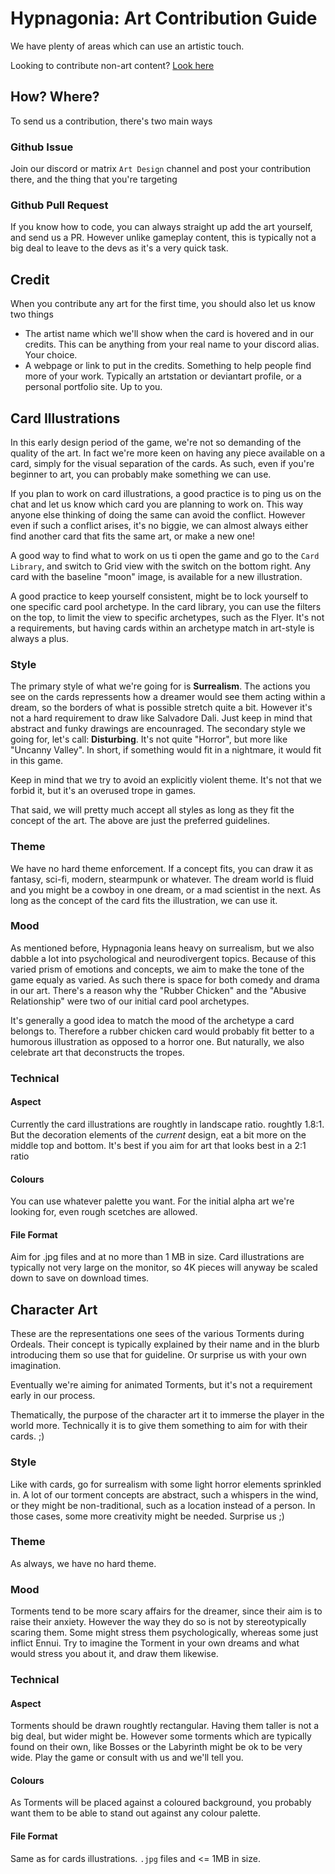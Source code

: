 # Hypnagonia: Art Contribution Guide

We have plenty of areas which can use an artistic touch.

Looking to contribute non-art content? [Look here](CONTRIBUTING.md)

## How? Where?

To send us a contribution, there's two main ways

### Github Issue

Join our discord or matrix `Art Design` channel and post your contribution there, and the thing that you're targeting

### Github Pull Request

If you know how to code, you can always straight up add the art yourself, and send us a PR. However unlike gameplay content, this is typically not a big deal to leave to the devs as it's a very quick task.

## Credit

When you contribute any art for the first time, you should also let us know two things

* The artist name which we'll show when the card is hovered and in our credits. This can be anything from your real name to your discord alias. Your choice.
* A webpage or link to put in the credits. Something to help people find more of your work. Typically an artstation or deviantart profile, or a personal portfolio site. Up to you.

## Card Illustrations

In this early design period of the game, we're not so demanding of the quality of the art. In fact we're more keen on having any piece available on a card, simply for the visual separation of the cards. As such, even if you're beginner to art, you can probably make something we can use.

If you plan to work on card illustrations, a good practice is to ping us on the chat and let us know which card you are planning to work on. This way anyone else thinking of doing the same can avoid the conflict. However even if such a conflict arises, it's no biggie, we can almost always either find another card that fits the same art, or make a new one!

A good way to find what to work on us ti open the game and go to the `Card Library`, and switch to Grid view with the switch on the bottom right. Any card with the baseline "moon" image, is available for a new illustration.

A good practice to keep yourself consistent, might be to lock yourself to one specific card pool archetype. In the card library, you can use the filters on the top, to limit the view to specific archetypes, such as the Flyer. It's not a requirements, but having cards within an archetype match in art-style is always a plus.

### Style

The primary style of what we're going for is **Surrealism**. The actions you see on the cards repressents how a dreamer would see them acting within a dream, so the borders of what is possible stretch quite a bit. However it's not a hard requirement to draw like Salvadore Dali. Just keep in mind that abstract and funky drawings are encounraged.
The secondary style we going for, let's call: **Disturbing**. It's not quite "Horror", but more like "Uncanny Valley". In short, if something would fit in a nightmare, it would fit in this game.

Keep in mind that we try to avoid an explicitly violent theme. It's not that we forbid it, but it's an overused trope in games.

That said, we will pretty much accept all styles as long as they fit the concept of the art. The above are just the preferred guidelines.

### Theme

We have no hard theme enforcement. If a concept fits, you can draw it as fantasy, sci-fi, modern, stearmpunk or whatever. The dream world is fluid and you might be a cowboy in one dream, or a mad scientist in the next. As long as the concept of the card fits the illustration, we can use it.

### Mood

As mentioned before, Hypnagonia leans heavy on surrealism, but we also dabble a lot into psychological and neurodivergent topics. Because of this varied prism of emotions and concepts, we aim to make the tone of the game equaly as varied. As such there is space for both comedy and drama in our art. There's a reason why the "Rubber Chicken" and the "Abusive Relationship" were two of our initial card pool archetypes.

It's generally a good idea to match the mood of the archetype a card belongs to. Therefore a rubber chicken card would probably fit better to a humorous illustration as opposed to a horror one. But naturally, we also celebrate art that deconstructs the tropes.

### Technical

#### Aspect
Currently the card illustrations are roughtly in landscape ratio. roughtly 1.8:1. But the decoration elements of the *current* design, eat a bit more on the middle top and bottom. It's best if you aim for art that looks best in a 2:1 ratio

#### Colours
You can use whatever palette you want. For the initial alpha art we're looking for, even rough scetches are allowed.

#### File Format

Aim for .jpg files and at no more than 1 MB in size. Card illustrations are typically not very large on the monitor, so 4K pieces will anyway be scaled down to save on download times.

## Character Art

These are the representations one sees of the various Torments during Ordeals. Their concept is typically explained by their name and in the blurb introducing them so use that for guideline. Or surprise us with your own imagination.

Eventually we're aiming for animated Torments, but it's not a requirement early in our process.

Thematically, the purpose of the character art it to immerse the player in the world more. Technically it is to give them something to aim for with their cards. ;)

### Style

Like with cards, go for surrealism with some light horror elements sprinkled in. A lot of our torment concepts are abstract, such a whispers in the wind, or they might be non-traditional, such as a location instead of a person. In those cases, some more creativity might be needed. Surprise us ;)

### Theme

As always, we have no hard theme.

### Mood

Torments tend to be more scary affairs for the dreamer, since their aim is to raise their anxiety. However the way they do so is not by stereotypically scaring them. Some might stress them psychologically, whereas some just inflict Ennui. Try to imagine the Torment in your own dreams and what would stress you about it, and draw them likewise.


### Technical

#### Aspect

Torments should be drawn roughtly rectangular. Having them taller is not a big deal, but wider might be. However some torments which are typically found on their own, like Bosses or the Labyrinth might be ok to be very wide. Play the game or consult with us and we'll tell you.

#### Colours

As Torments will be placed against a coloured background, you probably want them to be able to stand out against any colour palette.

#### File Format

Same as for cards illustrations. `.jpg` files and <= 1MB in size.
